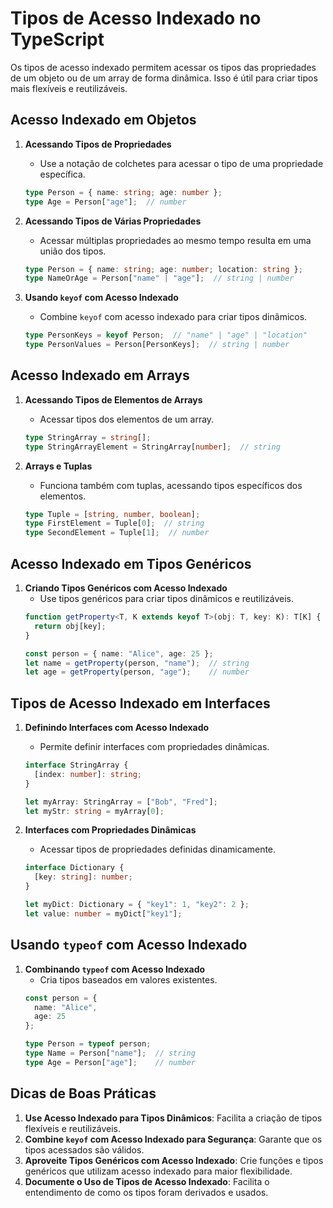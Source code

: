 
# Tipos de Acesso Indexado no TypeScript

Os tipos de acesso indexado permitem acessar os tipos das propriedades de um objeto ou de um array de forma dinâmica. Isso é útil para criar tipos mais flexíveis e reutilizáveis.

## Acesso Indexado em Objetos

1. **Acessando Tipos de Propriedades**
   - Use a notação de colchetes para acessar o tipo de uma propriedade específica.
   ```typescript
   type Person = { name: string; age: number };
   type Age = Person["age"];  // number
   ```

2. **Acessando Tipos de Várias Propriedades**
   - Acessar múltiplas propriedades ao mesmo tempo resulta em uma união dos tipos.
   ```typescript
   type Person = { name: string; age: number; location: string };
   type NameOrAge = Person["name" | "age"];  // string | number
   ```

3. **Usando `keyof` com Acesso Indexado**
   - Combine `keyof` com acesso indexado para criar tipos dinâmicos.
   ```typescript
   type PersonKeys = keyof Person;  // "name" | "age" | "location"
   type PersonValues = Person[PersonKeys];  // string | number
   ```

## Acesso Indexado em Arrays

1. **Acessando Tipos de Elementos de Arrays**
   - Acessar tipos dos elementos de um array.
   ```typescript
   type StringArray = string[];
   type StringArrayElement = StringArray[number];  // string
   ```

2. **Arrays e Tuplas**
   - Funciona também com tuplas, acessando tipos específicos dos elementos.
   ```typescript
   type Tuple = [string, number, boolean];
   type FirstElement = Tuple[0];  // string
   type SecondElement = Tuple[1];  // number
   ```

## Acesso Indexado em Tipos Genéricos

1. **Criando Tipos Genéricos com Acesso Indexado**
   - Use tipos genéricos para criar tipos dinâmicos e reutilizáveis.
   ```typescript
   function getProperty<T, K extends keyof T>(obj: T, key: K): T[K] {
     return obj[key];
   }

   const person = { name: "Alice", age: 25 };
   let name = getProperty(person, "name");  // string
   let age = getProperty(person, "age");    // number
   ```

## Tipos de Acesso Indexado em Interfaces

1. **Definindo Interfaces com Acesso Indexado**
   - Permite definir interfaces com propriedades dinâmicas.
   ```typescript
   interface StringArray {
     [index: number]: string;
   }

   let myArray: StringArray = ["Bob", "Fred"];
   let myStr: string = myArray[0];
   ```

2. **Interfaces com Propriedades Dinâmicas**
   - Acessar tipos de propriedades definidas dinamicamente.
   ```typescript
   interface Dictionary {
     [key: string]: number;
   }

   let myDict: Dictionary = { "key1": 1, "key2": 2 };
   let value: number = myDict["key1"];
   ```

## Usando `typeof` com Acesso Indexado

1. **Combinando `typeof` com Acesso Indexado**
   - Cria tipos baseados em valores existentes.
   ```typescript
   const person = {
     name: "Alice",
     age: 25
   };

   type Person = typeof person;
   type Name = Person["name"];  // string
   type Age = Person["age"];    // number
   ```

## Dicas de Boas Práticas

1. **Use Acesso Indexado para Tipos Dinâmicos**: Facilita a criação de tipos flexíveis e reutilizáveis.
2. **Combine `keyof` com Acesso Indexado para Segurança**: Garante que os tipos acessados são válidos.
3. **Aproveite Tipos Genéricos com Acesso Indexado**: Crie funções e tipos genéricos que utilizam acesso indexado para maior flexibilidade.
4. **Documente o Uso de Tipos de Acesso Indexado**: Facilita o entendimento de como os tipos foram derivados e usados.
